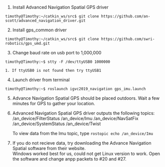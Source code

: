 1. Install Advanced Navigation Spatial GPS driver
```console
timothy@Timothy:~/catkin_ws/src$ git clone https://github.com/an-scott/advanced_navigation_driver.git
```
2. Install gps_common driver
```console
timothy@Timothy:~/catkin_ws/src$ git clone https://github.com/swri-robotics/gps_umd.git
```
3.  Change baud rate on usb port to 1,000,000
```console
timothy@Timothy:~$ stty -F /dev/ttyUSB0 1000000
```
    1. If ttyUSB0 is not found then try ttyUSB1

4. Launch driver from terminal
```console
timothy@Timothy:~$ roslaunch igvc2019_navigation gps_imu.launch
```
5. Advance Navigation Spatial GPS should be placed outdoors.  Wait a few minutes for GPS to gather your location.
6. Advanced Navigation Spatial GPS driver outputs the following topics:
    /an_device/FilterStatus
   /an_device/Imu
   /an_device/NavSatFix
   /an_device/SystemStatus
   /an_device/Twist
   
   To view data from the Imu topic, type ```rostopic echo /an_device/Imu```
   
7. If you do not recieve data, try downloading the Advance Navigation Spatial software from their website.  
Windows worked best for us, could not get Linux version to work.  Open the software and change anpp packets to #20 and #27.
